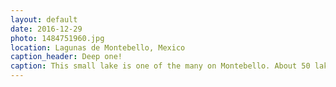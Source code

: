 ```yaml
---
layout: default
date: 2016-12-29
photo: 1484751960.jpg
location: Lagunas de Montebello, Mexico
caption_header: Deep one!
caption: This small lake is one of the many on Montebello. About 50 lakes are naturally interconnected. The one on the picture is also about 150 meters deep!
---
```

